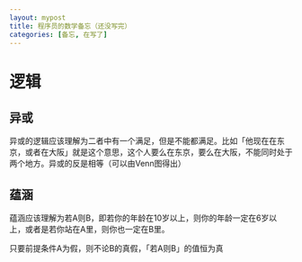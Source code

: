 ```yaml
---
layout: mypost
title: 程序员的数学备忘（还没写完）
categories: [备忘, 在写了]
---
```


# 逻辑
## 异或
异或的逻辑应该理解为二者中有一个满足，但是不能都满足。比如「他现在在东京，或者在大阪」就是这个意思，这个人要么在东京，要么在大阪，不能同时处于两个地方。异或的反是相等（可以由Venn图得出）

## 蕴涵
蕴涵应该理解为若A则B，即若你的年龄在10岁以上，则你的年龄一定在6岁以上，或者是若你站在A里，则你也一定在B里。

只要前提条件A为假，则不论B的真假，「若A则B」的值恒为真

